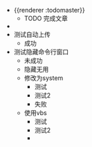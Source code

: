 - {{renderer :todomaster}}
	- TODO 完成文章
-
- 测试自动上传
	- 成功
- 测试隐藏命令行窗口
	- 未成功
	- 隐藏无用
	- 修改为system
		- 测试
		- 测试2
		- 失败
	- 使用vbs
		- 测试
		- 测试2
		-